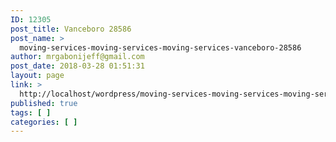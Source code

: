 ```yaml
---
ID: 12305
post_title: Vanceboro 28586
post_name: >
  moving-services-moving-services-moving-services-vanceboro-28586
author: mrgabonijeff@gmail.com
post_date: 2018-03-28 01:51:31
layout: page
link: >
  http://localhost/wordpress/moving-services-moving-services-moving-services-vanceboro-28586/
published: true
tags: [ ]
categories: [ ]
---
```

